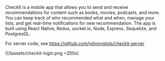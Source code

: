 CheckIt is a mobile app that allows you to send and receive recommendations for content such as books, movies, podcasts, and more. You can keep track of who recommended what and when, manage your lists, and get real-time notifications for new recommendation. The app is built using React Native, Redux, socket.io, Node, Express, Sequelize, and PostgresQL.

For server code, see https://github.com/johnnyslots/checkit-server

![](assets/checkit-login.png =250x)
